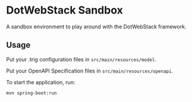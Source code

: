 # DotWebStack Sandbox

A sandbox environment to play around with the DotWebStack framework.

## Usage

Put your .trig configuration files in `src/main/resources/model`.

Put your OpenAPI Specification files in `src/main/resources/openapi`.

To start the application, run:

```bash
mvn spring-boot:run
```
